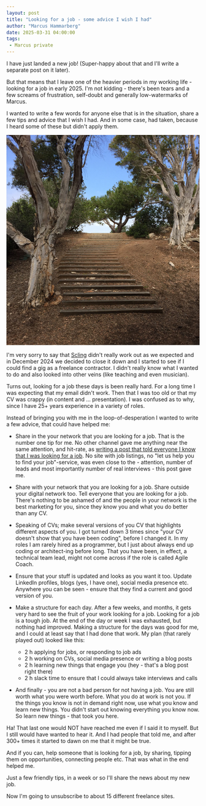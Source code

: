 ```yaml
---
layout: post
title: "Looking for a job - some advice I wish I had"
author: "Marcus Hammarberg"
date: 2025-03-31 04:00:00
tags:
 - Marcus private
---
```


I have just landed a new job! (Super-happy about that and I'll write a separate post on it later).

But that means that I leave one of the heavier periods in my working life - looking for a job in early 2025. I'm not kidding - there's been tears and a few screams of frustration, self-doubt and generally low-watermarks of Marcus.

I wanted to write a few words for anyone else that is in the situation, share a few tips and advice that I wish I had. And in some case, had taken, because I heard some of these but didn't apply them.

<!-- excerpt-end -->

![Going up](/img/going_up.jpg)

I'm very sorry to say that [Scling](https://www.scling.com) didn't really work out as we expected and in December 2024 we decided to close it down and I started to see if I could find a gig as a freelance contractor. I didn't really know what I wanted to do and also looked into other veins (like teaching and even musician).

Turns out, looking for a job these days is been really hard. For a long time I was expecting that my email didn't work. Then that I was too old or that my CV was crappy (in content and ... presentation). I was confused as to why, since I have 25+ years experience in a variety of roles.

Instead of bringing you with me in the loop-of-desperation I wanted to write a few advice, that could have helped me:

- Share in the your network that you are looking for a job. That is the number one tip for me. No other channel gave me anything near the same attention, and hit-rate, as [writing a post that told everyone I know that I was looking for a job](https://www.linkedin.com/posts/marcusoftnet_agile-scrum-kanban-activity-7295466742259081216-0BCZ/). No site with job listings, no "let us help you to find your job"-service, was even close to the - attention, number of leads and most importantly number of real interviews - this post gave me.

- Share with your network that you are looking for a job. Share outside your digital network too. Tell everyone that you are looking for a job. There's nothing to be ashamed of and the people in your network is the best marketing for you, since they know you and what you do better than any CV.

- Speaking of CVs; make several versions of you CV that highlights different aspects of you. I got turned down 3 times since "your CV doesn't show that you have been coding", before I changed it. In my roles I am rarely hired as a programmer, but I just about always end up coding or architect-ing before long. That you have been, in effect, a technical team lead, might not come across if the role is called Agile Coach.

- Ensure that your stuff is updated and looks as you want it too. Update LinkedIn profiles, blogs (yes, I have one), social media presence etc. Anywhere you can be seen - ensure that they find a current and good version of you.

- Make a structure for each day. After a few weeks, and months, it gets very hard to see the fruit of your work looking for a job. Looking for a job is a tough job. At the end of the day or week I was exhausted, but nothing had improved. Making a structure for the days was good for me, and I could at least say that I had done that work. My plan (that rarely played out) looked like this:
  - 2 h applying for jobs, or responding to job ads
  - 2 h working on CVs, social media presence or writing a blog posts
  - 2 h learning new things that engage you (hey - that's a blog post right there)
  - 2 h slack time to ensure that I could always take interviews and calls

- And finally - you are not a bad person for not having a job. You are still worth what you were worth before. What you do at work is not you. If the things you know is not in demand right now, use what you know and learn new things. You didn't start out knowing everything you know now. So learn new things - that took you here.

Ha! That last one would NOT have reached me even if I said it to myself. But I still would have wanted to hear it. And I had people that told me, and after 300+ times it started to dawn on me that it might be true.

And if you can, help someone that is looking for a job, by sharing, tipping them on opportunities, connecting people etc. That was what in the end helped me.

Just a few friendly tips, in a week or so I'll share the news about my new job.

Now I'm going to unsubscribe to about 15 different freelance sites.